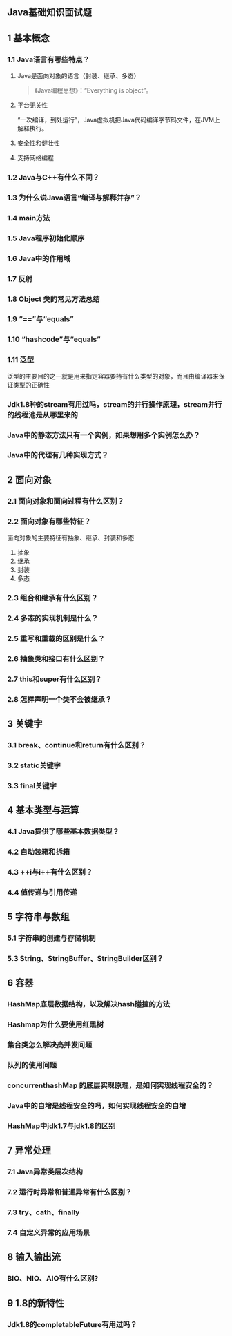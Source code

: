 ## Java基础知识面试题

## 1 基本概念

### 1.1 Java语言有哪些特点？

1. Java是面向对象的语言（封装、继承、多态）

   > 《Java编程思想》：“Everything is object”。

2. 平台无关性

   “一次编译，到处运行”，Java虚拟机把Java代码编译字节码文件，在JVM上解释执行。

3. 安全性和健壮性

4. 支持网络编程

### 1.2 Java与C++有什么不同？

### 1.3 为什么说Java语言“编译与解释并存”？

### 1.4 main方法

### 1.5 Java程序初始化顺序

### 1.6 Java中的作用域

 ### 1.7 反射

### 1.8 Object 类的常见方法总结

### 1.9 “==”与“equals”

### 1.10 “hashcode”与“equals”

### 1.11 泛型

泛型的主要目的之一就是用来指定容器要持有什么类型的对象，而且由编译器来保证类型的正确性

### Jdk1.8种的stream有用过吗，stream的并行操作原理，stream并行的线程池是从哪里来的

### Java中的静态方法只有一个实例，如果想用多个实例怎么办？

### Java中的代理有几种实现方式？

## 2 面向对象

### 2.1 面向对象和面向过程有什么区别？

### 2.2 面向对象有哪些特征？

面向对象的主要特征有抽象、继承、封装和多态

1. 抽象
2. 继承
3. 封装
4. 多态

### 2.3 组合和继承有什么区别？

### 2.4 多态的实现机制是什么？

### 2.5 重写和重载的区别是什么？

### 2.6 抽象类和接口有什么区别？

### 2.7 this和super有什么区别？

### 2.8 怎样声明一个类不会被继承？

## 3 关键字

### 3.1 break、continue和return有什么区别？

### 3.2 static关键字

### 3.3 final关键字

## 4 基本类型与运算

### 4.1 Java提供了哪些基本数据类型？

### 4.2 自动装箱和拆箱

### 4.3 ++i与i++有什么区别？

### 4.4 值传递与引用传递

## 5 字符串与数组

### 5.1 字符串的创建与存储机制

### 5.3 String、StringBuffer、StringBuilder区别？

## 6 容器

### HashMap底层数据结构，以及解决hash碰撞的方法

### Hashmap为什么要使用红黑树

### 集合类怎么解决高并发问题

### 队列的使用问题

### concurrenthashMap 的底层实现原理，是如何实现线程安全的？

### Java中的自增是线程安全的吗，如何实现线程安全的自增

### HashMap中jdk1.7与jdk1.8的区别

## 7 异常处理

### 7.1 Java异常类层次结构

### 7.2 运行时异常和普通异常有什么区别？

### 7.3 try、cath、finally

### 7.4 自定义异常的应用场景

## 8 输入输出流

### BIO、NIO、AIO有什么区别?



## 9 1.8的新特性

### Jdk1.8的completableFuture有用过吗？



### 



### 

### 

### 

### 

### 

### 

### 

### 